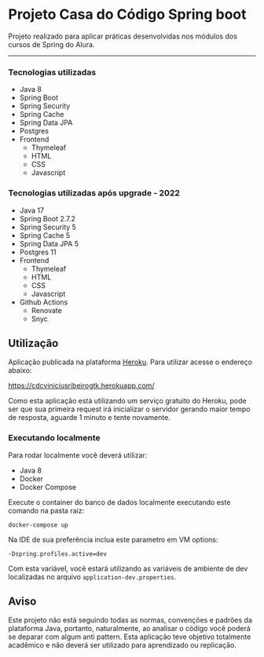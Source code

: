 # Projeto Casa do Código Spring boot

Projeto realizado para aplicar práticas desenvolvidas nos módulos dos cursos de Spring do Alura.
<hr/>

### Tecnologias utilizadas

- Java 8
- Spring Boot
- Spring Security
- Spring Cache
- Spring Data JPA
- Postgres
- Frontend
    - Thymeleaf
    - HTML
    - CSS
    - Javascript

### Tecnologias utilizadas após upgrade - 2022

- Java 17
- Spring Boot 2.7.2
- Spring Security 5
- Spring Cache 5
- Spring Data JPA 5
- Postgres 11
- Frontend
  - Thymeleaf
  - HTML
  - CSS
  - Javascript
- Github Actions
  - Renovate
  - Snyc

## Utilização

Aplicação publicada na plataforma [Heroku](https://heroku.com/).
Para utilizar acesse o endereço abaixo:

https://cdcviniciusribeirogtk.herokuapp.com/

Como esta aplicação está utilizando um serviço gratuito do Heroku, pode ser que sua primeira request
irá inicializar o servidor gerando maior tempo de resposta, aguarde 1 minuto e tente novamente.

### Executando localmente

Para rodar localmente você deverá utilizar:

- Java 8
- Docker
- Docker Compose

Execute o container do banco de dados localmente executando este comando na pasta raiz:

```
docker-compose up
```

Na IDE de sua preferência inclua este parametro em VM options:

```
-Dspring.profiles.active=dev
```

Com esta variável, você estará utilizando as variáveis de ambiente de dev
localizadas no arquivo `application-dev.properties`.

## Aviso

Este projeto não está seguindo todas as normas, convenções e padrões
da plataforma Java, portanto, naturalmente, ao analisar o código você poderá
se deparar com algum anti pattern. Esta aplicação teve objetivo totalmente acadêmico
e não deverá ser utilizado para aprendizado ou replicação.